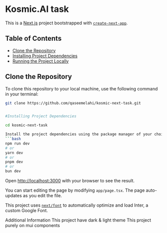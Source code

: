 # Kosmic.AI task

This is a [Next.js](https://nextjs.org/) project bootstrapped with [`create-next-app`](https://github.com/vercel/next.js/tree/canary/packages/create-next-app).

## Table of Contents

- [Clone the Repository](#clone-the-repository)
- [Installing Project Dependencies](#installing-project-dependencies)
- [Running the Project Locally](#running-the-project-locally)

## Clone the Repository

To clone this repository to your local machine, use the following command in your terminal:

````bash
git clone https://github.com/qaseemelahi/kosmic-next-task.git


#Installing Project Dependencies

cd kosmic-next-task

Install the project dependencies using the package manager of your choice (npm or yarn):
```bash
npm run dev
# or
yarn dev
# or
pnpm dev
# or
bun dev
````

Open [http://localhost:3000](http://localhost:3000) with your browser to see the result.

You can start editing the page by modifying `app/page.tsx`. The page auto-updates as you edit the file.

This project uses [`next/font`](https://nextjs.org/docs/basic-features/font-optimization) to automatically optimize and load Inter, a custom Google Font.

Additional Information
This project have dark & light theme
This project purely on mui components

